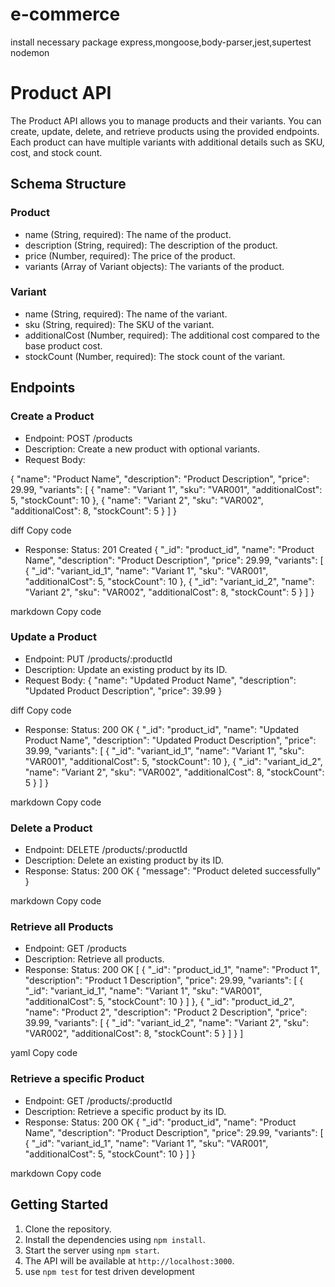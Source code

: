 # e-commerce
install necessary package express,mongoose,body-parser,jest,supertest nodemon
# Product API

The Product API allows you to manage products and their variants. You can create, update, delete, and retrieve products using the provided endpoints. Each product can have multiple variants with additional details such as SKU, cost, and stock count.

## Schema Structure

### Product
- name (String, required): The name of the product.
- description (String, required): The description of the product.
- price (Number, required): The price of the product.
- variants (Array of Variant objects): The variants of the product.

### Variant
- name (String, required): The name of the variant.
- sku (String, required): The SKU of the variant.
- additionalCost (Number, required): The additional cost compared to the base product cost.
- stockCount (Number, required): The stock count of the variant.

## Endpoints

### Create a Product

- Endpoint: POST /products
- Description: Create a new product with optional variants.
- Request Body:


{
"name": "Product Name",
"description": "Product Description",
"price": 29.99,
"variants": [
{
"name": "Variant 1",
"sku": "VAR001",
"additionalCost": 5,
"stockCount": 10
},
{
"name": "Variant 2",
"sku": "VAR002",
"additionalCost": 8,
"stockCount": 5
}
]
}

diff
Copy code
- Response:
Status: 201 Created
{
"_id": "product_id",
"name": "Product Name",
"description": "Product Description",
"price": 29.99,
"variants": [
{
"_id": "variant_id_1",
"name": "Variant 1",
"sku": "VAR001",
"additionalCost": 5,
"stockCount": 10
},
{
"_id": "variant_id_2",
"name": "Variant 2",
"sku": "VAR002",
"additionalCost": 8,
"stockCount": 5
}
]
}

markdown
Copy code

### Update a Product

- Endpoint: PUT /products/:productId
- Description: Update an existing product by its ID.
- Request Body:
{
"name": "Updated Product Name",
"description": "Updated Product Description",
"price": 39.99
}

diff
Copy code
- Response:
Status: 200 OK
{
"_id": "product_id",
"name": "Updated Product Name",
"description": "Updated Product Description",
"price": 39.99,
"variants": [
{
"_id": "variant_id_1",
"name": "Variant 1",
"sku": "VAR001",
"additionalCost": 5,
"stockCount": 10
},
{
"_id": "variant_id_2",
"name": "Variant 2",
"sku": "VAR002",
"additionalCost": 8,
"stockCount": 5
}
]
}

markdown
Copy code

### Delete a Product

- Endpoint: DELETE /products/:productId
- Description: Delete an existing product by its ID.
- Response:
Status: 200 OK
{
"message": "Product deleted successfully"
}

markdown
Copy code

### Retrieve all Products

- Endpoint: GET /products
- Description: Retrieve all products.
- Response:
Status: 200 OK
[
{
"_id": "product_id_1",
"name": "Product 1",
"description": "Product 1 Description",
"price": 29.99,
"variants": [
{
"_id": "variant_id_1",
"name": "Variant 1",
"sku": "VAR001",
"additionalCost": 5,
"stockCount": 10
}
]
},
{
"_id": "product_id_2",
"name": "Product 2",
"description": "Product 2 Description",
"price": 39.99,
"variants": [
{
"_id": "variant_id_2",
"name": "Variant 2",
"sku": "VAR002",
"additionalCost": 8,
"stockCount": 5
}
]
}
]

yaml
Copy code

### Retrieve a specific Product

- Endpoint: GET /products/:productId
- Description: Retrieve a specific product by its ID.
- Response:
Status: 200 OK
{
"_id": "product_id",
"name": "Product Name",
"description": "Product Description",
"price": 29.99,
"variants": [
{
"_id": "variant_id_1",
"name": "Variant 1",
"sku": "VAR001",
"additionalCost": 5,
"stockCount": 10
}
]
}

markdown
Copy code

## Getting Started

1. Clone the repository.
2. Install the dependencies using `npm install`.
3. Start the server using `npm start`.
4. The API will be available at `http://localhost:3000`.
5. use `npm test` for test driven development








